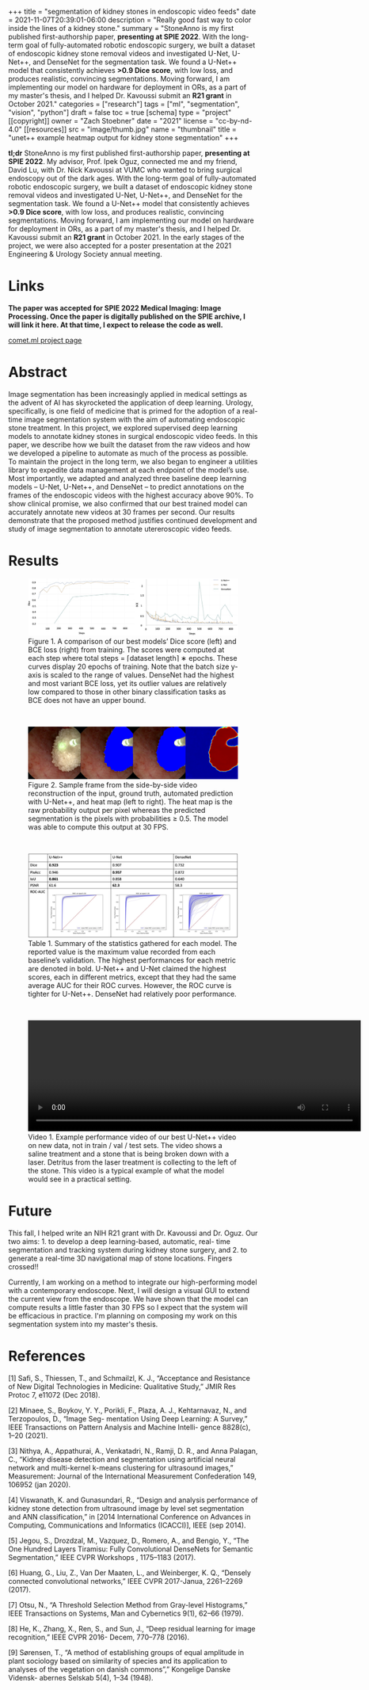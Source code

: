 +++
title = "segmentation of kidney stones in endoscopic video feeds"
date = 2021-11-07T20:39:01-06:00
description = "Really good fast way to color inside the lines of a kidney stone."
summary = "StoneAnno is my first published first-authorship paper, **presenting at SPIE 2022**. With the long-term goal of fully-automated robotic endoscopic surgery, we built a dataset of endoscopic kidney stone removal videos and investigated U-Net, U-Net++, and DenseNet for the segmentation task. We found a U-Net++ model that consistently achieves **>0.9 Dice score**, with low loss, and produces realistic, convincing segmentations. Moving forward, I am implementing our model on hardware for deployment in ORs, as a part of my master's thesis, and I helped Dr. Kavoussi submit an **R21 grant** in October 2021."
categories = ["research"]
tags = ["ml", "segmentation", "vision", "python"]
draft = false
toc = true
[schema]
  type = "project"
[[copyright]]
  owner = "Zach Stoebner"
  date = "2021"
  license = "cc-by-nd-4.0"
[[resources]]
  src = "image/thumb.jpg"
  name = "thumbnail"
  title = "unet++ example heatmap output for kidney stone segmentation"
+++

**tl;dr** StoneAnno is my first published first-authorship paper, **presenting at SPIE 2022**. My advisor, Prof. Ipek Oguz, connected me and my friend, David Lu, with Dr. Nick Kavoussi at VUMC who wanted to bring surgical endoscopy out of the dark ages. With the long-term goal of fully-automated robotic endoscopic surgery, we built a dataset of endoscopic kidney stone removal videos and investigated U-Net, U-Net++, and DenseNet for the segmentation task. We found a U-Net++ model that consistently achieves **>0.9 Dice score**, with low loss, and produces realistic, convincing segmentations. Moving forward, I am implementing our model on hardware for deployment in ORs, as a part of my master's thesis, and I helped Dr. Kavoussi submit an **R21 grant** in October 2021. In the early stages of the project, we were also accepted for a poster presentation at the 2021 Engineering & Urology Society annual meeting. 

# Links

**The paper was accepted for SPIE 2022 Medical Imaging: Image Processing. Once the paper is digitally published on the SPIE archive, I will link it here. At that time, I expect to release the code as well.**

[comet.ml project page](https://www.comet.ml/zstoebs/stoneannotation/view/dEmnngcbMromlN06TZBvVj3qb)

# Abstract
Image segmentation has been increasingly applied in medical settings as the advent of AI has skyrocketed the application of deep learning. Urology, specifically, is one field of medicine that is primed for the adoption of a real-time image segmentation system with the aim of automating endoscopic stone treatment. In this project, we explored supervised deep learning models to annotate kidney stones in surgical endoscopic video feeds. In this paper, we describe how we built the dataset from the raw videos and how we developed a pipeline to automate as much of the process as possible. To maintain the project in the long term, we also began to engineer a utilities library to expedite data management at each endpoint of the model’s use. Most importantly, we adapted and analyzed three baseline deep learning models – U-Net, U-Net++, and DenseNet – to predict annotations on the frames of the endoscopic videos with the highest accuracy above 90%. To show clinical promise, we also confirmed that our best trained model can accurately annotate new videos at 30 frames per second. Our results demonstrate that the proposed method justifies continued development and study of image segmentation to annotate utereroscopic video feeds.

# Results
<figure>
<img src="image/curves.jpg" alt="Dice and loss curves on validation data throughout training"/> 
<figcaption>Figure 1. A comparison of our best models’ Dice score (left) and BCE loss (right) from training. The scores were computed at each step where total steps = ⌈dataset length⌉ ∗ epochs. These curves display 20 epochs of training. Note that the batch size y-axis is scaled to the range of values. DenseNet had the highest and most variant BCE loss, yet its outlier values are relatively low compared to those in other binary classification tasks as BCE does not have an upper bound. </figcaption>
</figure>
<br>

<figure>
<img src="image/val_pred.jpg" alt="Example side-by-side comparison image of a validation image from the last epoch of training of our best U-Net++ model."/> 
<figcaption>Figure 2. Sample frame from the side-by-side video reconstruction of the input, ground truth, automated prediction with U-Net++, and heat map (left to right). The heat map is the raw probability output per pixel whereas the predicted segmentation is the pixels with probabilities ≥ 0.5. The model was able to compute this output at 30 FPS. </figcaption>
</figure>
<br>

<figure>
<img src="image/table.jpg" alt="summary of results between U-Net, U-Net++, and DenseNet for different scoring metrics" /> 
<figcaption> Table 1. Summary of the statistics gathered for each model. The reported value is the maximum value recorded from each baseline’s validation. The highest performances for each metric are denoted in bold. U-Net++ and U-Net claimed the highest scores, each in different metrics, except that they had the same average AUC for their ROC curves. However, the ROC curve is tighter for U-Net++. DenseNet had relatively poor performance.</figcaption>
</figure>
<br>

<figure>
<video src="image/unet++_vid34.mp4" height="224" width="672" controls></video>
<figcaption>Video 1. Example performance video of our best U-Net++ video on new data, not in train / val / test sets. The video shows a saline treatment and a stone that is being broken down with a laser. Detritus from the laser treatment is collecting to the left of the stone. This video is a typical example of what the model would see in a practical setting. </figcaption>
</figure>

# Future
This fall, I helped write an NIH R21 grant with Dr. Kavoussi and Dr. Oguz. Our two aims: 1. to develop a deep learning-based, automatic, real- time segmentation and tracking system during kidney stone surgery, and 2. to generate a real-time 3D navigational map of stone locations. Fingers crossed!!

Currently, I am working on a method to integrate our high-performing model with a contemporary endoscope. Next, I will design a visual GUI to extend the current view from the endoscope. We have shown that the model can compute results a little faster than 30 FPS so I expect that the system will be efficacious in practice. I'm planning on composing my work on this segmentation system into my master's thesis. 

# References
[1] Safi, S., Thiessen, T., and Schmailzl, K. J., “Acceptance and Resistance of New Digital Technologies in Medicine: Qualitative Study,” JMIR Res Protoc 7, e11072 (Dec 2018).

[2] Minaee, S., Boykov, Y. Y., Porikli, F., Plaza, A. J., Kehtarnavaz, N., and Terzopoulos, D., “Image Seg- mentation Using Deep Learning: A Survey,” IEEE Transactions on Pattern Analysis and Machine Intelli- gence 8828(c), 1–20 (2021).

[3] Nithya, A., Appathurai, A., Venkatadri, N., Ramji, D. R., and Anna Palagan, C., “Kidney disease detection and segmentation using artificial neural network and multi-kernel k-means clustering for ultrasound images,” Measurement: Journal of the International Measurement Confederation 149, 106952 (jan 2020).

[4] Viswanath, K. and Gunasundari, R., “Design and analysis performance of kidney stone detection from ultrasound image by level set segmentation and ANN classification,” in [2014 International Conference on Advances in Computing, Communications and Informatics (ICACCI)], IEEE (sep 2014).

[5] Jegou, S., Drozdzal, M., Vazquez, D., Romero, A., and Bengio, Y., “The One Hundred Layers Tiramisu: Fully Convolutional DenseNets for Semantic Segmentation,” IEEE CVPR Workshops , 1175–1183 (2017).

[6] Huang, G., Liu, Z., Van Der Maaten, L., and Weinberger, K. Q., “Densely connected convolutional networks,” IEEE CVPR 2017-Janua, 2261–2269 (2017).

[7] Otsu, N., “A Threshold Selection Method from Gray-level Histograms,” IEEE Transactions on Systems, Man and Cybernetics 9(1), 62–66 (1979).

[8] He, K., Zhang, X., Ren, S., and Sun, J., “Deep residual learning for image recognition,” IEEE CVPR 2016- Decem, 770–778 (2016).

[9] Sørensen, T., “A method of establishing groups of equal amplitude in plant sociology based on similarity of species and its application to analyses of the vegetation on danish commons”,” Kongelige Danske Vidensk- abernes Selskab 5(4), 1–34 (1948).

